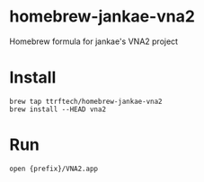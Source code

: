# homebrew-jankae-vna2

Homebrew formula for jankae's VNA2 project

# Install

```
brew tap ttrftech/homebrew-jankae-vna2
brew install --HEAD vna2
```

# Run

```
open {prefix}/VNA2.app
```
